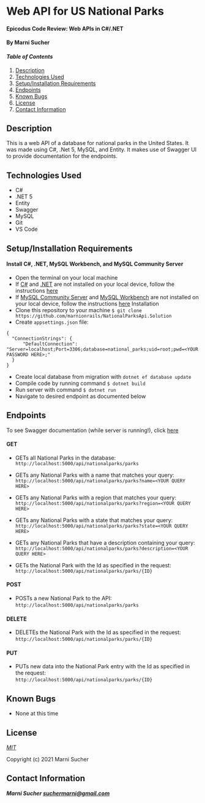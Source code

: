 # Web API for US National Parks

#### Epicodus Code Review: Web APIs in C#/.NET

#### By Marni Sucher

#### _Table of Contents_

1. [Description](#description)
2. [Technologies Used](#technologies)
3. [Setup/Installation Requirements](#setup)
4. [Endpoints](#endpoints)
5. [Known Bugs](#bugs)
6. [License](#license)
7. [Contact Information](#contact)


## Description <a id="description"></a>

This is a web API of a database for national parks in the United States. It was made using C#, .Net 5, MySQL, and Entity. It makes use of Swagger UI to provide documentation for the endpoints. 

## Technologies Used <a id="technologies"></a>

* C#
* .NET 5
* Entity
* Swagger
* MySQL
* Git
* VS Code

## Setup/Installation Requirements <a id="setup"></a>

#### Install C#, .NET, MySQL Workbench, and MySQL Community Server
* Open the terminal on your local machine
* If [C#](https://docs.microsoft.com/en-us/dotnet/csharp/) and [.NET](https://docs.microsoft.com/en-us/dotnet/) are not installed on your local device, follow the instructions [here](https://www.learnhowtoprogram.com/c-and-net-part-time-c-and-react-track/getting-started-with-c/installing-c-and-net)
* If [MySQL Community Server](https://dev.mysql.com/downloads/mysql/) and [MySQL Workbench](https://www.mysql.com/products/workbench/) are not installed on your local device, follow the instructions [here](https://www.learnhowtoprogram.com/c-and-net-part-time-c-and-react-track/getting-started-with-c/installing-and-configuring-mysql)
Installation
* Clone this repository to your machine `$ git clone https://github.com/marnionrails/NationalParksApi.Solution`
* Create `appsettings.json` file:
```
{
  "ConnectionStrings": {
      "DefaultConnection": "Server=localhost;Port=3306;database=national_parks;uid=root;pwd=<YOUR PASSWORD HERE>;"
  }
}
```
* Create local database from migration with `dotnet ef database update`
* Compile code by running command `$ dotnet build`
* Run server with command `$ dotnet run` 
* Navigate to desired endpoint as documented below

## Endpoints <a id="endpoints"></a>

To see Swagger documentation (while server is running!), click [here](http://localhost:5000/swagger)

#### GET

* GETs all National Parks in the database: <br>
`http://localhost:5000/api/nationalparks/parks`
  
* GETs any National Parks with a name that matches your query: <br>
`http://localhost:5000/api/nationalparks/parks?name=<YOUR QUERY HERE>`

* GETs any National Parks with a region that matches your query: <br>
`http://localhost:5000/api/nationalparks/parks?region=<YOUR QUERY HERE>`

* GETs any National Parks with a state that matches your query: <br>
`http://localhost:5000/api/nationalparks/parks?state=<YOUR QUERY HERE>`

* GETs any National Parks that have a description containing your query: <br>
`http://localhost:5000/api/nationalparks/parks?description=<YOUR QUERY HERE>`

* GETs the National Park with the Id as specified in the request: <br>
`http://localhost:5000/api/nationalparks/parks/{ID}`

#### POST 
* POSTs a new National Park to the API: <br>
`http://localhost:5000/api/nationalparks/parks`

#### DELETE
* DELETEs the National Park with the Id as specified in the request: <br>
`http://localhost:5000/api/nationalparks/parks/{ID}`

#### PUT
* PUTs new data into the National Park entry with the Id as specified in the request: <br>
`http://localhost:5000/api/nationalparks/parks/{ID}`

## Known Bugs <a id="bugs"></a>
* None at this time

## License <a id="license"></a>
*[MIT](https://choosealicense.com/licenses/mit/)*

Copyright (c) 2021 Marni Sucher

## Contact Information <a id="contact"></a>
**_Marni Sucher <suchermarni@gmail.com>_**